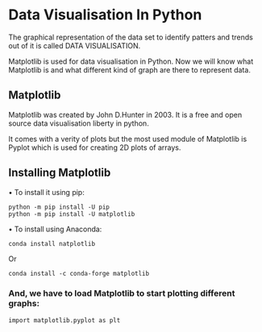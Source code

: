 # Data Visualisation In Python 
The graphical representation of the data set to identify patters and trends out of it is called DATA VISUALISATION.


Matplotlib is used for data visualisation in Python. Now we will know what Matplotlib is and what different kind of graph are there to represent data.

## Matplotlib 
Matplotlib was created by John D.Hunter in 2003. It is a free and open source data visualisation liberty in python.

It comes with a verity of plots but the most used module of Matplotlib is Pyplot which is used for creating 2D plots of arrays.

## Installing Matplotlib 

• To install it using pip:
```
python -m pip install -U pip
python -m pip install -U matplotlib 
```
• To install using Anaconda:
```
conda install natplotlib
```
Or
```
conda install -c conda-forge matplotlib

```


### And, we have to load Matplotlib to start plotting different graphs:

```
import matplotlib.pyplot as plt
```

